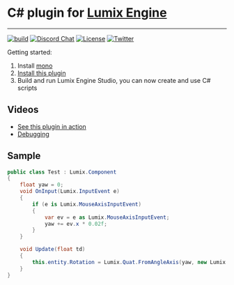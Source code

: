 # C# plugin for [Lumix Engine](https://github.com/nem0/lumixengine)
-------

[![build](https://github.com/nem0/lumixengine_csharp/actions/workflows/main.yml/badge.svg?branch=master)](https://github.com/nem0/lumixengine_csharp/actions/workflows/main.yml)
[![Discord Chat](https://img.shields.io/discord/480318777943392266.svg)](https://discord.gg/RgFybs6) 
[![License](http://img.shields.io/:license-mit-blue.svg)](http://doge.mit-license.org)
[![Twitter](https://img.shields.io/twitter/url/http/shields.io.svg?style=social)](https://twitter.com/mikulasflorek)

Getting started:
1. Install [mono](https://www.mono-project.com/download/stable/)
2. [Install this plugin](https://github.com/nem0/LumixEngine/wiki/available-plugins)
3. Build and run Lumix Engine Studio, you can now create and use C# scripts

## Videos 
* [See this plugin in action](https://www.youtube.com/watch?v=jZrPzzhROqc)
* [Debugging](https://www.youtube.com/watch?v=4U7PQ3zR6Ok)

## Sample

```csharp
public class Test : Lumix.Component
{
	float yaw = 0;
	void OnInput(Lumix.InputEvent e)
	{
		if (e is Lumix.MouseAxisInputEvent)
		{
			var ev = e as Lumix.MouseAxisInputEvent;
			yaw += ev.x * 0.02f;
		}
	}

	void Update(float td)
	{
		this.entity.Rotation = Lumix.Quat.FromAngleAxis(yaw, new Lumix.Vec3(0, 1, 0));
	}
}

```
